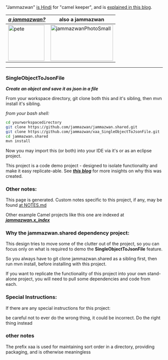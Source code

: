 "Jammazwan" [is Hindi](href="https://books.google.com/books?id=_kWROaer5UsC&amp;pg=PA1138&amp;lpg=PA1138&amp;dq=jammazwan+camel+keeper+hindi&amp;source=bl&amp;ots=7FaF5BXK_F&amp;sig=Cg-U5ORP3dHrFycaCFvo34GdpZ0&amp;hl=en&amp;sa=X&amp;ved=0ahUKEwj8v4OV3YbNAhVjpIMKHSYUB_oQ6AEIHDAA#v=onepage&amp;q=jammazwan%20camel%20keeper%20hindi&amp;f=false) for "camel keeper", and is [explained in this blog](https://betterologist.net/2016/05/jammazwan-projects-for-learning-apache-camel/).

|[**_a jammazwan?_**](https://betterologist.net/2016/06/jammazwan-for-hire/)|also a jammazwan|
| --- | --- |
|<img class="style-svg" src="https://betterologist.net/wp-content/uploads/2016/05/pete-300x297.jpg" alt="pete" width="116" height="115" />|<img class="style-svg" src="https://betterologist.net/wp-content/uploads/2016/05/jammazwanPhotoSmall.png" alt="jammazwanPhotoSmall" width="200" height="116" />|

---

### SingleObjectToJsonFile

**_Create an object and save it as json in a file_**

From your workspace directory, git clone both this and it's sibling, then mvn install it's sibling. 

_from your bash shell:_

```bash
cd yourworkspacedirectory
git clone https://github.com/jammazwan/jammazwan.shared.git
git clone https://github.com/jammazwan/xaa_SingleObjectToJsonFile.git
cd jammazwan.shared
mvn install 
```
Now you may import this (or both) into your IDE via it's or as an eclipse project.

This project is a code demo project - designed to isolate functionality and make it easy replicate-able. See [**_this blog_**](https://betterologist.net/2016/05/jammazwan-projects-for-learning-apache-camel/) for more insights on why this was created.

### Other notes:

This page is generated. Custom notes specific to this project, if any, may be found [at NOTES.md](NOTES.md)

Other example Camel projects like this one are indexed at [**_jammazwan.x_index_**](https://github.com/jammazwan/jammazwan.x_index)

### Why the jammazwan.shared dependency project:

This design tries to move some of the clutter out of the project, 
so you can focus only on what is required to demo the **SingleObjectToJsonFile** feature.

So you always have to git clone jammazwan.shared as a sibling first, 
then run mvn install, before installing with this project.

If you want to replicate the functionality of this project into your own stand-alone project, you will need to pull some dependencies and code from each.

### Special Instructions:

If there are any special instructions for this project:

be careful not to ever do the wrong thing, it could be incorrect. Do the right thing instead

### other notes

The prefix xaa is used for maintaining sort order in a directory, providing packaging, and is otherwise meaningless